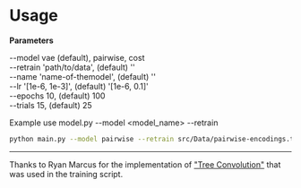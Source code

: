 # Usage

**Parameters**

--model vae (default), pairwise, cost
<br>
--retrain 'path/to/data', (default) ''
<br>
--name 'name-of-themodel', (default) ''
<br>
--lr '[1e-6, 1e-3]', (default) '[1e-6, 0.1]'
<br>
--epochs 10, (default) 100
<br>
--trials 15, (default) 25

Example use model.py --model <model_name> --retrain <retrain>

```bash
python main.py --model pairwise --retrain src/Data/pairwise-encodings.txt --name model-name
```

---
Thanks to Ryan Marcus for the implementation of ["Tree Convolution"](https://github.com/RyanMarcus/TreeConvolution) that was used in the training script.